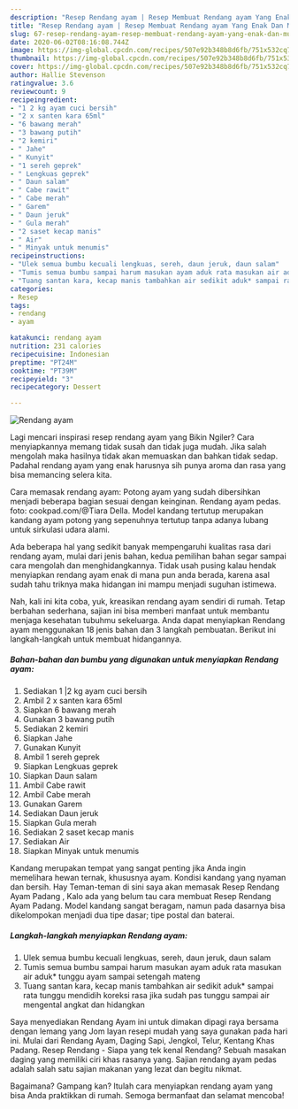 ```yaml
---
description: "Resep Rendang ayam | Resep Membuat Rendang ayam Yang Enak Dan Mudah"
title: "Resep Rendang ayam | Resep Membuat Rendang ayam Yang Enak Dan Mudah"
slug: 67-resep-rendang-ayam-resep-membuat-rendang-ayam-yang-enak-dan-mudah
date: 2020-06-02T08:16:08.744Z
image: https://img-global.cpcdn.com/recipes/507e92b348b8d6fb/751x532cq70/rendang-ayam-foto-resep-utama.jpg
thumbnail: https://img-global.cpcdn.com/recipes/507e92b348b8d6fb/751x532cq70/rendang-ayam-foto-resep-utama.jpg
cover: https://img-global.cpcdn.com/recipes/507e92b348b8d6fb/751x532cq70/rendang-ayam-foto-resep-utama.jpg
author: Hallie Stevenson
ratingvalue: 3.6
reviewcount: 9
recipeingredient:
- "1 2 kg ayam cuci bersih"
- "2 x santen kara 65ml"
- "6 bawang merah"
- "3 bawang putih"
- "2 kemiri"
- " Jahe"
- " Kunyit"
- "1 sereh geprek"
- " Lengkuas geprek"
- " Daun salam"
- " Cabe rawit"
- " Cabe merah"
- " Garem"
- " Daun jeruk"
- " Gula merah"
- "2 saset kecap manis"
- " Air"
- " Minyak untuk menumis"
recipeinstructions:
- "Ulek semua bumbu kecuali lengkuas, sereh, daun jeruk, daun salam"
- "Tumis semua bumbu sampai harum masukan ayam aduk rata masukan air aduk* tunggu ayam sampai setengah mateng"
- "Tuang santan kara, kecap manis tambahkan air sedikit aduk* sampai rata tunggu mendidih koreksi rasa jika sudah pas tunggu sampai air mengental angkat dan hidangkan"
categories:
- Resep
tags:
- rendang
- ayam

katakunci: rendang ayam 
nutrition: 231 calories
recipecuisine: Indonesian
preptime: "PT24M"
cooktime: "PT39M"
recipeyield: "3"
recipecategory: Dessert

---
```



![Rendang ayam](https://img-global.cpcdn.com/recipes/507e92b348b8d6fb/751x532cq70/rendang-ayam-foto-resep-utama.jpg)

Lagi mencari inspirasi resep rendang ayam yang Bikin Ngiler? Cara menyiapkannya memang tidak susah dan tidak juga mudah. Jika salah mengolah maka hasilnya tidak akan memuaskan dan bahkan tidak sedap. Padahal rendang ayam yang enak harusnya sih punya aroma dan rasa yang bisa memancing selera kita.

Cara memasak rendang ayam: Potong ayam yang sudah dibersihkan menjadi beberapa bagian sesuai dengan keinginan. Rendang ayam pedas. foto: cookpad.com/@Tiara Della. Model kandang tertutup merupakan kandang ayam potong yang sepenuhnya tertutup tanpa adanya lubang untuk sirkulasi udara alami.

Ada beberapa hal yang sedikit banyak mempengaruhi kualitas rasa dari rendang ayam, mulai dari jenis bahan, kedua pemilihan bahan segar sampai cara mengolah dan menghidangkannya. Tidak usah pusing kalau hendak menyiapkan rendang ayam enak di mana pun anda berada, karena asal sudah tahu triknya maka hidangan ini mampu menjadi suguhan istimewa.


Nah, kali ini kita coba, yuk, kreasikan rendang ayam sendiri di rumah. Tetap berbahan sederhana, sajian ini bisa memberi manfaat untuk membantu menjaga kesehatan tubuhmu sekeluarga. Anda dapat menyiapkan Rendang ayam menggunakan 18 jenis bahan dan 3 langkah pembuatan. Berikut ini langkah-langkah untuk membuat hidangannya.

<!--inarticleads1-->

##### Bahan-bahan dan bumbu yang digunakan untuk menyiapkan Rendang ayam:

1. Sediakan 1 |2 kg ayam cuci bersih
1. Ambil 2 x santen kara 65ml
1. Siapkan 6 bawang merah
1. Gunakan 3 bawang putih
1. Sediakan 2 kemiri
1. Siapkan  Jahe
1. Gunakan  Kunyit
1. Ambil 1 sereh geprek
1. Siapkan  Lengkuas geprek
1. Siapkan  Daun salam
1. Ambil  Cabe rawit
1. Ambil  Cabe merah
1. Gunakan  Garem
1. Sediakan  Daun jeruk
1. Siapkan  Gula merah
1. Sediakan 2 saset kecap manis
1. Sediakan  Air
1. Siapkan  Minyak untuk menumis


Kandang merupakan tempat yang sangat penting jika Anda ingin memelihara hewan ternak, khususnya ayam. Kondisi kandang yang nyaman dan bersih. Hay Teman-teman di sini saya akan memasak Resep Rendang Ayam Padang , Kalo ada yang belum tau cara membuat Resep Rendang Ayam Padang. Model kandang sangat beragam, namun pada dasarnya bisa dikelompokan menjadi dua tipe dasar; tipe postal dan baterai. 

<!--inarticleads2-->

##### Langkah-langkah menyiapkan Rendang ayam:

1. Ulek semua bumbu kecuali lengkuas, sereh, daun jeruk, daun salam
1. Tumis semua bumbu sampai harum masukan ayam aduk rata masukan air aduk* tunggu ayam sampai setengah mateng
1. Tuang santan kara, kecap manis tambahkan air sedikit aduk* sampai rata tunggu mendidih koreksi rasa jika sudah pas tunggu sampai air mengental angkat dan hidangkan


Saya menyediakan Rendang Ayam ini untuk dimakan dipagi raya bersama dengan lemang yang Jom layan resepi mudah yang saya gunakan pada hari ini. Mulai dari Rendang Ayam, Daging Sapi, Jengkol, Telur, Kentang Khas Padang. Resep Rendang - Siapa yang tek kenal Rendang? Sebuah masakan daging yang memiliki ciri khas rasanya yang. Sajian rendang ayam pedas adalah salah satu sajian makanan yang lezat dan begitu nikmat. 

Bagaimana? Gampang kan? Itulah cara menyiapkan rendang ayam yang bisa Anda praktikkan di rumah. Semoga bermanfaat dan selamat mencoba!
